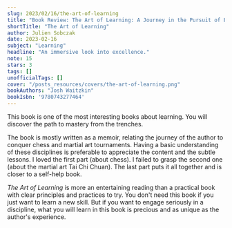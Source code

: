 ```yaml
---
slug: 2023/02/16/the-art-of-learning
title: "Book Review: The Art of Learning: A Journey in the Pursuit of Excellence"
shortTitle: "The Art of Learning"
author: Julien Sobczak
date: 2023-02-16
subject: "Learning"
headline: "An immersive look into excellence."
note: 15
stars: 3
tags: []
unofficialTags: []
cover: "/posts_resources/covers/the-art-of-learning.png"
bookAuthors: "Josh Waitzkin"
bookIsbn: '9780743277464'
---
```



This book is one of the most interesting books about learning. You will discover the path to mastery from the trenches.

The book is mostly written as a memoir, relating the journey of the author to conquer chess and martial art tournaments. Having a basic understanding of these disciplines is preferable to appreciate the content and the subtle lessons. I loved the first part (about chess). I failed to grasp the second one (about the martial art Tai Chi Chuan). The last part puts it all together and is closer to a self-help book.

_The Art of Learning_ is more an entertaining reading than a practical book with clear principles and practices to try. You don't need this book if you just want to learn a new skill. But if you want to engage seriously in a discipline, what you will learn in this book is precious and as unique as the author's experience.


